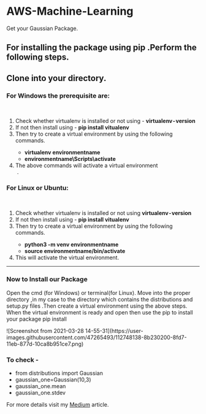 # AWS-Machine-Learning
Get your Gaussian Package.

## For installing the package using pip .Perform the following steps.
<h2>Clone into your directory.</h2>
<h3>For Windows the prerequisite are:</h3><br>
<ol>
      <li>Check whether virtualenv is installed or not using - <strong>virtualenv - version</strong></li>
      <li>If not then install using - <strong>pip install vitualenv</strong></li>
      <li>Then try to create a virtual environment by using the following commands.</li>
      <ul>
            <li><strong>virtualenv environmentname</strong></li>
            <li><strong>environmentname\Scripts\activate</strong></li>
      </ul>
      <li>The above commands will activate a virtual environment</li> .
</ol>
<h3>For Linux or Ubuntu:</h3><br>
<ol>
      <li>Check whether virtualenv is installed or not using <strong>virtualenv - version</strong></li>
      <li>If not then install using - <strong>pip install vitualenv</strong></li>
      <li>Then try to create a virtual environment by using the following commands.</li>
      <ul>
            <li><strong>python3 -m venv environmentname</strong></li>
            <li><strong>source environmentname/bin/activate</strong></li>
      </ul>
      <li>This will activate the virtual environment.</li>
</ol>
<hr> 
<h3>Now to Install our Package </h3>
<p>Open the cmd (for Windows) or terminal(for Linux). Move into the proper directory ,in my case to the directory which contains the distributions and setup.py files .Then create a virtual environment using the above steps. When the virtual environment is ready and open then use the pip to install your package pip install </p>
![Screenshot from 2021-03-28 14-55-31](https://user-images.githubusercontent.com/47265493/112748138-8b230200-8fd7-11eb-877d-10ca8b951ce7.png)


<h3>To check - </h3>
<ul>
      <li>from distributions import Gaussian</li>
      <li>gaussian_one=Gaussian(10,3)</li>
      <li>gaussian_one.mean</li>
      <li>gaussian_one.stdev</li>
 </ul>
 
 <p>For more details visit my <a href="https://medium.com/@subhdec99/create-your-own-python-package-for-data-science-1966e63113d2">Medium</a> article.

